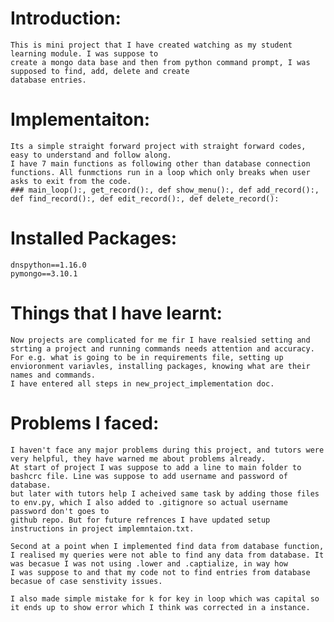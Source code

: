 # Introduction:
    This is mini project that I have created watching as my student learning module. I was suppose to
    create a mongo data base and then from python command prompt, I was supposed to find, add, delete and create 
    database entries.

# Implementaiton:
    Its a simple straight forward project with straight forward codes, easy to understand and follow along.
    I have 7 main functions as following other than database connection functions. All funmctions run in a loop which only breaks when user asks to exit from the code.
    ### main_loop():, get_record():, def show_menu():, def add_record():, def find_record():, def edit_record():, def delete_record():
# Installed Packages:
    dnspython==1.16.0
    pymongo==3.10.1

# Things that I have learnt:
    Now projects are complicated for me fir I have realsied setting and strting a project and running commands needs attention and accuracy.
    For e.g. what is going to be in requirements file, setting up envioronment variavles, installing packages, knowing what are their names and commands.
    I have entered all steps in new_project_implementation doc.

# Problems I faced:
    I haven't face any major problems during this project, and tutors were very helpful, they have warned me about problems already.
    At start of project I was suppose to add a line to main folder to bashcrc file. Line was suppose to add username and password of database.
    but later with tutors help I acheived same task by adding those files to env.py, which I also added to .gitignore so actual username password don't goes to
    github repo. But for future refrences I have updated setup instructions in project implemntaion.txt. 

    Second at a point when I implemented find data from database function, I realised my queries were not able to find any data from database. It was becasue I was not using .lower and .captialize, in way how 
    I was suppose to and that my code not to find entries from database becasue of case senstivity issues.

    I also made simple mistake for k for key in loop which was capital so it ends up to show error which I think was corrected in a instance. 



